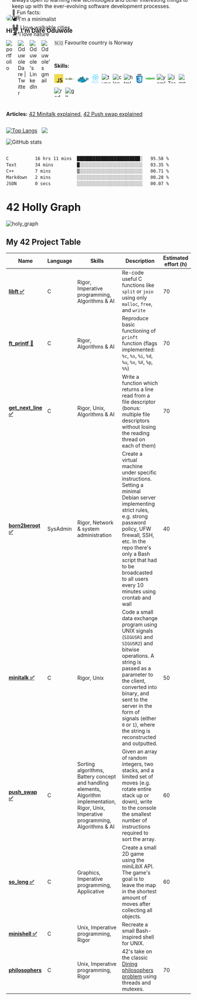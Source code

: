 ### Hi 👋, I'm Dare Oduwole
<div>
  <a href="https://dreywesson.netlify.app">
    <img align="left" alt="portfolio" width="22px" src="https://user-images.githubusercontent.com/50960013/127302754-ca427b8b-9c64-4cf3-b7a1-1a8ca6d10bc6.png" style="margin-right:10px; background-color: white;"/>
  </a>
  <a href="https://twitter.com/DreyWesson">
    <img align="left" alt="Oduwole Dare | Twitter" width="22px" src="https://seeklogo.com/images/T/twitter-x-logo-101C7D2420-seeklogo.com.png?v=638258862800000000" style="margin-right:10px;"/>
  </a> 
  <a href="https://www.linkedin.com/in/dareoduwole/">
    <img align="left" alt="Oduwole's LinkedIn" width="22px" src="https://upload.wikimedia.org/wikipedia/commons/thumb/8/81/LinkedIn_icon.svg/768px-LinkedIn_icon.svg.png" style="margin-right:10px"/>
  </a>
  <a href="mailto:oduwole.dare.em@gmail.com">
    <img align="left" alt="Oduwole's gmail" width="25px" src="https://upload.wikimedia.org/wikipedia/commons/thumb/7/7e/Gmail_icon_%282020%29.svg/512px-Gmail_icon_%282020%29.svg.png" style="margin-right:10px"/>
  </a>
</div>
<br/>
<p>
  <div style="display: flex; flex-wrap: wrap;m min-width:400px; margin-top: -100px;">
  <img align="left"  alt="GIF" src="https://user-images.githubusercontent.com/50960013/127277181-3871659d-6d90-409e-b6a9-b8279a391430.gif" width="250" style="border-radius: 25px;" height="auto" loop=infinite  />
  </div>
  <div style="align: right; margin-top: -100px; padding-left: 1rem;">
    I'm a minimalist, result-oriented, and passionate about technologies that matter. What gets me outta bed is the thrill of solving new problems. I'm always open to learning new technologies and other interesting things to keep up with the ever-evolving software development processes.
    <br/>🎉 Fun facts: 
    <br/>🕊 I'm a minimalist 
    <br/>🚴🏽 I love walkable cities.
    <br/>🏝 I love nature
    <br/>🇳🇴 Favourite country is Norway
   </div>
</p>
<br/>

**Skills:**

<div style="display: flex; flex-wrap: wrap;m min-width:300px;">
  <img src="https://raw.githubusercontent.com/devicons/devicon/master/icons/javascript/javascript-original.svg" alt="javascript" width="25" height="25" style="padding-bottom:7px; margin-right:5px"/>
  <img src="https://raw.githubusercontent.com/devicons/devicon/master/icons/nodejs/nodejs-original-wordmark.svg" alt="nodejs" width="25" height="25" style="padding-bottom:7px; margin-right:5px"/>
  <img src="https://raw.githubusercontent.com/devicons/devicon/master/icons/docker/docker-original.svg" alt="Docker" width="35" height="30" style="padding-bottom:7px; margin-right:5px"/>
  <img src="https://raw.githubusercontent.com/devicons/devicon/master/icons/react/react-original-wordmark.svg" alt="react" width="25" height="25" style="padding-bottom:7px; margin-right:5px"/>
      <img src="https://iconape.com/wp-content/png_logo_vector/typescript.png" alt="typescript" width="25" height="25" style="padding-bottom:7px; margin-right:5px"/>
    <img src="https://www.britefish.net/wp-content/uploads/2019/07/logo-c-1.png" alt="clang" width="25" height="25" style="padding-bottom:7px; margin-right:5px"/>
  <img src="https://cdn.iconscout.com/icon/free/png-256/html5-40-1175193.png" alt="html" width="25" height="25" style="padding-bottom:7px; margin-right:5px"/>
  <img src="https://raw.githubusercontent.com/devicons/devicon/master/icons/css3/css3-original-wordmark.svg" alt="css3" width="25" height="25" style="padding-bottom:7px; margin-right:5px"/>
  <img src="https://raw.githubusercontent.com/devicons/devicon/master/icons/nginx/nginx-original.svg" alt="nginx" width="25" height="25" style="padding-bottom:7px; margin-right:5px"/>
  <img src="http://svgur.com/i/3m.svg" alt="yaml" width="25" height="25" style="padding-bottom:7px; margin-right:5px"/>
  <img src="https://upload.wikimedia.org/wikipedia/commons/6/6f/Octicons-terminal.svg" alt="iTerm" width="25" height="25" style="padding-bottom:7px; margin-right:5px"/>
  <img src="https://cdn.iconscout.com/icon/free/png-512/webpack-1-1174980.png" alt="webpack" width="25" height="25" style="padding-bottom:7px; margin-right:5px"/>
  <img src="https://img.icons8.com/color/240/000000/redux.png" alt="redux" width="25" height="25" style="padding-bottom:7px; margin-right:5px"/>
    <img src="https://img.icons8.com/color/240/000000/git.png" alt="git" width="25" height="25" style="padding-bottom:7px; margin-right:5px"/>
  <!-- Graphql, nextjs, styled-component -->
</div>
<br/>

**Articles:**
[42 Minitalk explained](https://medium.com/@oduwoledare/42-minitalk-explained-5b236adc2c24),
[42 Push swap explained](https://medium.com/@oduwoledare/42-push-swap-explained-psuedocodes-ba8108339556)
<br />
  
<div style="display:flex">
  <div>

[![Top Langs](https://github-readme-stats.vercel.app/api/top-langs/?username=dreywesson&layout=compact&theme=dark)](https://github.com/anuraghazra/github-readme-stats)

![GitHub stats](https://github-readme-stats.vercel.app/api?username=dreywesson&show_icons=true&theme=dark)

  </div>
  <div>

![](https://leetcard.jacoblin.cool/dreywesson?ext=activity)

  </div>
</div>

<!--START_SECTION:waka-->

```txt
C          16 hrs 11 mins  ████████████████████████░   95.58 %
Text       34 mins         █░░░░░░░░░░░░░░░░░░░░░░░░   03.35 %
C++        7 mins          ▒░░░░░░░░░░░░░░░░░░░░░░░░   00.71 %
Markdown   2 mins          ░░░░░░░░░░░░░░░░░░░░░░░░░   00.28 %
JSON       0 secs          ░░░░░░░░░░░░░░░░░░░░░░░░░   00.07 %
```

<!--END_SECTION:waka-->



# 42 Holly Graph

<img alt="holy_graph" src="https://user-images.githubusercontent.com/50960013/219389791-823e3c90-e41a-41b2-ab9b-e5586fcefbe6.png" />

</br>

## My 42 Project Table
|Name|Language|Skills|Description|Estimated effort (h)|
|----|--------|------|-----------|--------------------|
|**[libft ✅](https://github.com/DreyWesson/42_core/tree/main/libft)**|C|Rigor, Imperative programming, Algorithms & AI|Re-code useful C functions like `split` or `join` using only `malloc`, `free`, and `write`|70|
|**[ft_printf 💯](https://github.com/DreyWesson/42_core/tree/main/ft_printf)**|C|Rigor, Algorithms & AI|Reproduce basic functioning of `prinft` function (flags implemented: `%c`, `%s`, `%i`, `%d`, `%u`, `%x`, `%X`, `%p`, `%%`)|70|
|**[get_next_line ✅](https://github.com/DreyWesson/42_core/tree/main/get_next_ln)**|C|Rigor, Unix, Algorithms & AI|Write a function which returns a line read from a file descriptor (bonus: multiple file descriptors without losing the reading thread on each of them)|70|
|**[born2beroot ✅](https://github.com/DreyWesson/42_core/)**|SysAdmin|Rigor, Network & system administration|Create a virtual machine under specific instructions. Setting a minimal Debian server implementing strict rules, e.g. strong password policy, UFW firewall, SSH, etc. In the repo there's only a Bash script that had to be broadcasted to all users every 10 minutes using crontab and wall|40|
|**[minitalk ✅](https://github.com/DreyWesson/42_core/)**|C|Rigor, Unix|Code a small data exchange program using UNIX signals (`SIGUSR1` and `SIGUSR2`) and bitwise operations. A string is passed as a parameter to the client, converted into binary, and sent to the server in the form of signals (either `0` or `1`), where the string is reconstructed and outputted.|50|
|**[push_swap ✅](https://github.com/DreyWesson/42_core/p)**|C|Sorting algorithms, Battery concept and handling elements, Algorithm implementation, Rigor, Unix, Imperative programming, Algorithms & AI|Given an array of random integers, two stacks, and a limited set of moves (e.g. rotate entire stack up or down), write to the console the smallest number of instructions required to sort the array.|60|
|**[so_long ✅](https://github.com/DreyWesson/42_core/)**|C|Graphics, Imperative programming, Applicative|Create a small 2D game using the miniLibX API. The game's goal is to leave the map in the shortest amount of moves after collecting all objects.|60|
|**[minishell ✅](https://github.com/DreyWesson/42_core/)**|C|Unix, Imperative programming, Rigor|Recreate a small Bash-inspired shell for UNIX.
|**[philosophers](https://github.com/DreyWesson/42_core/)**|C|Unix, Imperative programming, Rigor|42's take on the classic [Dining philosophers problem](https://en.wikipedia.org/wiki/Dining_philosophers_problem) using threads and mutexes.|70|
